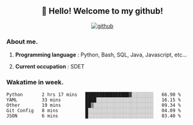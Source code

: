 <h2 align="center">👋 Hello! Welcome to my github! </h2>
<p align="center">
  <a href="https://github.com/usergwen"><img src="https://img.shields.io/badge/GitHub-24292e" alt="github"></a>
</p>

### About me.

1. **Programming language** : Python, Bash, SQL, Java, Javascript, etc...

2. **Current occupation** : SDET

### Wakatime in week.

<!--START_SECTION:waka-->
```text
Python       2 hrs 17 mins   ████████████████▓░░░░░░░░   66.90 % 
YAML         33 mins         ████░░░░░░░░░░░░░░░░░░░░░   16.15 % 
Other        19 mins         ██▒░░░░░░░░░░░░░░░░░░░░░░   09.34 % 
Git Config   8 mins          █░░░░░░░░░░░░░░░░░░░░░░░░   04.09 % 
JSON         6 mins          █░░░░░░░░░░░░░░░░░░░░░░░░   03.40 % 
```
<!--END_SECTION:waka-->
